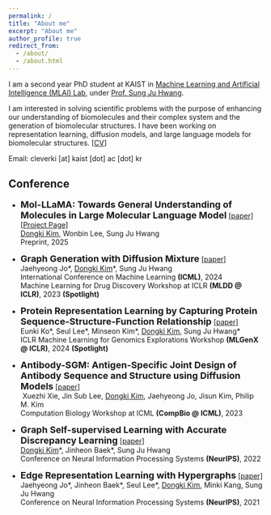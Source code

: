 ```yaml
---
permalink: /
title: "About me"
excerpt: "About me"
author_profile: true
redirect_from: 
  - /about/
  - /about.html
---
```


I am a second year PhD student at KAIST in [Machine Learning and Artificial Intelligence (MLAI) Lab](https://www.mlai-kaist.com/), under [Prof. Sung Ju Hwang](http://www.sungjuhwang.com/). 

I am interested in solving scientific problems with the purpose of enhancing our understanding of biomolecules and their complex system and the generation of biomolecular structures. I have been working on representation learning, diffusion models, and large language models for biomolecular structures. [[CV](https://DongkiKim95.github.io/files/CV.pdf)]

Email: cleverki [at] kaist [dot] ac [dot] kr <br>

## Conference
- <font size="4"><b>Mol-LLaMA: Towards General Understanding of Molecules in Large Molecular Language Model</b></font> [[paper]](https://arxiv.org/abs/2502.13449) [[Project Page]](https://mol-llama.github.io/) <br>
&#x200B;<U>Dongki Kim</U>, Wonbin Lee, Sung Ju Hwang <br>
<span> Preprint, </span> 2025 <br>

- <font size="4"><b>Graph Generation with Diffusion Mixture</b></font> [[paper]](https://arxiv.org/abs/2302.03596) <br>
&#x200B;Jaehyeong Jo\*, <U>Dongki Kim</U>\*, Sung Ju Hwang <br>
<span> International Conference on Machine Learning **(ICML)**, </span> 2024 <br>
<span> Machine Learning for Drug Discovery Workshop at ICLR **(MLDD @ ICLR)**, </span> 2023 **(Spotlight)**

- <font size="4"><b>Protein Representation Learning by Capturing Protein Sequence-Structure-Function Relationship</b></font> [[paper]](https://arxiv.org/abs/2405.06663) <br>
&#x200B;Eunki Ko\*, Seul Lee\*, Minseon Kim\*, <U>Dongki Kim</U>, Sung Ju Hwang\* <br> 
<span> ICLR Machine Learning for Genomics Explorations Workshop **(MLGenX @ ICLR)**</span>, 2024 **(Spotlight)**

- <font size="4"><b>Antibody-SGM: Antigen-Specific Joint Design of Antibody Sequence and Structure using Diffusion Models</b></font> [[paper]](https://icml-compbio.github.io/2023/papers/WCBICML2023_paper143.pdf) <br>
&#x200B; Xuezhi Xie, Jin Sub Lee, <U>Dongki Kim</U>, Jaehyeong Jo, Jisun Kim, Philip M. Kim <br>
<span> Computation Biology Workshop at ICML **(CompBio @ ICML)**, </span> 2023

- <font size="4"><b>Graph Self-supervised Learning with Accurate Discrepancy Learning</b></font> [[paper]](https://arxiv.org/abs/2202.02989) <br>
&#x200B;<U>Dongki Kim</U>\*, Jinheon Baek\*, Sung Ju Hwang <br>
<span> Conference on Neural Information Processing Systems **(NeurIPS)**, </span> 2022

- <font size="4"><b>Edge Representation Learning with Hypergraphs</b></font> [[paper]](https://arxiv.org/abs/2106.15845) <br>
&#x200B;Jaehyeong Jo\*, Jinheon Baek\*, Seul Lee\*, <U>Dongki Kim</U>, Minki Kang, Sung Ju Hwang <br>
<span> Conference on Neural Information Processing Systems **(NeurIPS)**, </span> 2021

<!-- (\*: equal contribution) -->


<!-- ## Education
- **Korea Advanced Institute of Science and Technology** \\
  <font size="3">Aug. 2021 - </font>
  Ph.d. in Graduate School of Artificial Intelligence

- **Korea Advanced Institute of Science and Technology** \\
  <font size="3">Mar. 2020 - Aug. 2021</font>
  M.S. in Mathematical Sciences

- **Korea Advanced Institute of Science and Technology** \\
  <font size="3">Mar. 2016 - Feb. 2020</font>
  B.S. in Mathematical Sciences -->